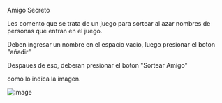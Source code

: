 Amigo Secreto

Les comento que se trata de un juego para sortear al azar nombres de personas que entran en el juego.

Deben ingresar un nombre en el espacio vacio, luego presionar el boton "añadir"

Despaues de eso, deberan presionar el boton "Sortear Amigo"

como lo indica la imagen.

![image](https://github.com/user-attachments/assets/a5e00979-67c0-427c-91e6-da33c7282e9d)
